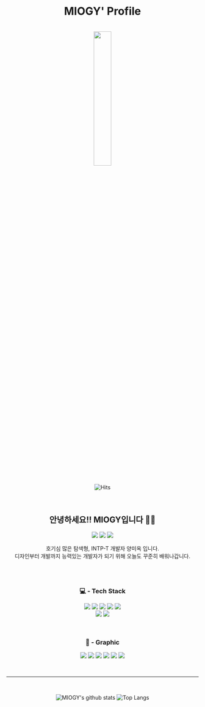 <div align="center">

# MIOGY' Profile


<br>

<img src="https://user-images.githubusercontent.com/99234582/189823876-72e0a762-bb3b-4da4-a880-7327d4195658.png" width="30%"/> 

![Hits](https://hits.seeyoufarm.com/api/count/incr/badge.svg?url=https://github.com/miogyFhit-counter&count_bg=%23FFFC4F&title_bg=%23A4A4A4&icon=&icon_color=%23E7E7E7&title=hits&edge_flat=false)

<br>

## 안녕하세요!! MIOGY입니다 🤟🏼
 

<a href="https://www.instagram.com/mi_ogy/" target="_blank"><img src="https://img.shields.io/badge/Instagram-E4405F?style=plastic&logo=Instagram&logoColor=white"/></a> <a href="https://blog.naver.com/jjangrl87" target="_blank"><img src="https://img.shields.io/badge/NAVER-03C75A?style=plastic&logo=NAVER&logoColor=white"/></a> <a href="https://velog.io/@miogy" target="_blank"><img src="https://img.shields.io/badge/Velog-20C997?style=plastic&logo=Velog&logoColor=white"/></a>


호기심 많은 탐색형,  INTP-T 개발자 양미옥 입니다.<br>
디자인부터 개발까지 능력있는 개발자가 되기 위해 오늘도 꾸준히 배워나갑니다.

<br>


<br>

### 💻 - Tech Stack

<img src="https://img.shields.io/badge/HTML5-E34F26?style=flat-square&logo=HTML5&logoColor=white"/> <img src="https://img.shields.io/badge/CSS3-1572B6?style=flat-square&logo=CSS3&logoColor=white"/> <img src="https://img.shields.io/badge/JavaScript-F7DF1E?style=flat-square&logo=JavaScript&logoColor=333333"/> <img src="https://img.shields.io/badge/React-61DAFB?style=flat-square&logo=React&logoColor=222222"/> <img src="https://img.shields.io/badge/GitHub-181717?style=flat-square&logo=GitHub&logoColor=white"/> <br> <img src="https://img.shields.io/badge/Create React App-09D3AC?style=flat-square&logo=Create React App&logoColor=white"/> <img src="https://img.shields.io/badge/Sass-CC6699?style=flat-square&logo=Sass&logoColor=D32D27"/> 

<br>


### 🌄  - Graphic 

<img src="https://img.shields.io/badge/Adobe XD-FF61F6?style=flat-square&logo=Adobe XD&logoColor=white"/> <img src="https://img.shields.io/badge/Photoshop-31A8FF?style=flat-square&logo=Adobe Photoshop&logoColor=white"/> <img src="https://img.shields.io/badge/Illustrator-FF9A00?style=flat-square&logo=Adobe Illustrator&logoColor=white"/> <img src="https://img.shields.io/badge/Premiere Pro-9999FF?style=flat-square&logo=Adobe Premiere Pro&logoColor=white"/> <img src="https://img.shields.io/badge/After Effects-9999FF?style=flat-square&logo=Adobe After Effects&logoColor=white"/> <img src="https://img.shields.io/badge/Figma-F24E1E?style=flat-square&logo=Figma&logoColor=white"/>


<br>
<hr>
<br>

![MIOGY's github stats](https://github-readme-stats.vercel.app/api?username=miogy&show_icons=true&theme=aura) ![Top Langs](https://github-readme-stats.vercel.app/api/top-langs/?username=anuraghazra&layout=compact&theme=aura)

</div>
